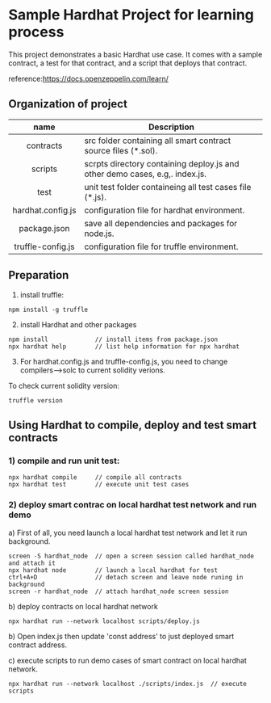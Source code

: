 # Sample Hardhat Project for learning process

This project demonstrates a basic Hardhat use case. It comes with a sample contract, a test for that contract, and a script that deploys that contract.

reference:https://docs.openzeppelin.com/learn/

## Organization of project
|   name   | Description |
|:----------:|-------------|
| contracts | src folder containing all smart contract source files (*.sol). |
| scripts | scrpts directory containing deploy.js and other demo cases, e.g,. index.js. |
| test | unit test folder containeing all test cases file (*.js). |
| hardhat.config.js | configuration file for hardhat environment. |
| package.json | save all dependencies and packages for node.js. |
| truffle-config.js | configuration file for truffle environment. |


## Preparation
1) install truffle:
```shell
npm install -g truffle
```

2) install Hardhat and other packages
```shell
npm install				// install items from package.json
npx hardhat help		// list help information for npx hardhat	
```

3) For hardhat.config.js and truffle-config.js, you need to change compilers-->solc to current solidity verions. 

To check current solidity version:
```shell
truffle version
```

## Using Hardhat to compile, deploy and test smart contracts
### 1) compile and run unit test:
```shell
npx hardhat compile		// compile all contracts
npx hardhat test		// execute unit test cases
```

### 2) deploy smart contrac on local hardhat test network and run demo
a) First of all, you need launch a local hardhat test network and let it run background.

```shell
screen -S hardhat_node  // open a screen session called hardhat_node and attach it
npx hardhat node        // launch a local hardhat for test
ctrl+A+D 				// detach screen and leave node runing in background
screen -r hardhat_node  // attach hardhat_node screen session
```

b) deploy contracts on local hardhat network
```shell
npx hardhat run --network localhost scripts/deploy.js
```

b) Open index.js then update 'const address' to just deployed smart contract address.

c) execute scripts to run demo cases of smart contract on local hardhat network.
```shell
npx hardhat run --network localhost ./scripts/index.js	// execute scripts
```